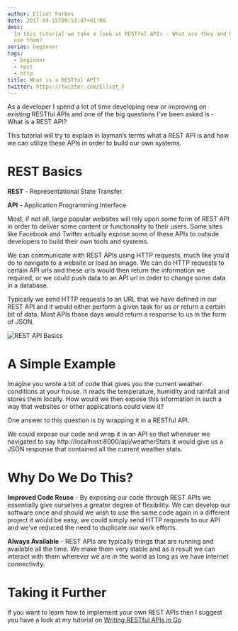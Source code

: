 ```yaml
---
author: Elliot Forbes
date: 2017-04-15T09:53:07+01:00
desc:
  In this tutorial we take a look at RESTful APIs - What are they and how can we
  use them?
series: beginner
tags:
  - beginner
  - rest
  - http
title: What is a RESTful API?
twitter: https://twitter.com/Elliot_F
---
```


As a developer I spend a lot of time developing new or improving on existing
RESTful APIs and one of the big questions I’ve been asked is - What is a REST
API?

This tutorial will try to explain in layman’s terms what a REST API is and how
we can utilize these APIs in order to build our own systems.

# REST Basics

**REST** - Representational State Transfer.

**API** - Application Programming Interface

Most, if not all, large popular websites will rely upon some form of REST API in
order to deliver some content or functionality to their users. Some sites like
Facebook and Twitter actually expose some of these APIs to outside developers to
build their own tools and systems.

We can communicate with REST APIs using HTTP requests, much like you’d do to
navigate to a website or load an image. We can do HTTP requests to certain API
urls and these urls would then return the information we required, or we could
push data to an API url in order to change some data in a database.

Typically we send HTTP requests to an URL that we have defined in our REST API
and it would either perform a given task for us or return a certain bit of data.
Most APIs these days would return a response to us in the form of JSON.

<img src="https://images.tutorialedge.net/uploads/rest-api.png" alt="REST API Basics" />

# A Simple Example

Imagine you wrote a bit of code that gives you the current weather conditions at
your house. It reads the temperature, humidity and rainfall and stores them
locally. How would we then expose this information in such a way that websites
or other applications could view it?

One answer to this question is by wrapping it in a RESTful API.

We could expose our code and wrap it in an API so that whenever we navigated to
say http://localhost:8000/api/weatherStats it would give us a JSON response that
contained all the current weather stats.

# Why Do We Do This?

**Improved Code Reuse** - By exposing our code through REST APIs we essentially
give ourselves a greater degree of flexibility. We can develop our software once
and should we wish to use the same code again in a different project it would be
easy, we could simply send HTTP requests to our API and we’ve reduced the need
to duplicate our work efforts.

**Always Available** - REST APIs are typically things that are running and
available all the time. We make them very stable and as a result we can interact
with them wherever we are in the world as long as we have internet connectivity.

# Taking it Further

If you want to learn how to implement your own REST APIs then I suggest you have
a look at my tutorial on
[Writing RESTful APIs in Go](/golang/creating-restful-api-with-golang/)
